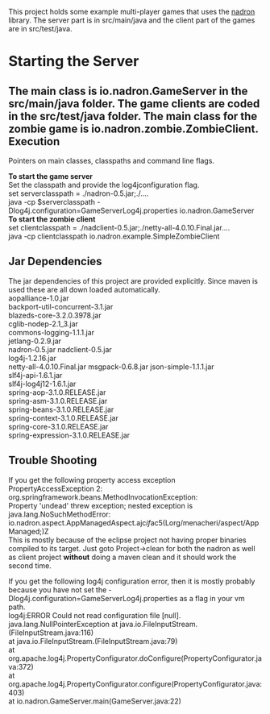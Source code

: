 This project holds some example multi-player games that uses the [nadron](https://github.com/menacher/java-game-server/tree/master/nadron) library. The server part is in src/main/java and the client part of the games are in src/test/java.

Starting the Server
==================
The main class is io.nadron.GameServer in the src/main/java folder. The game clients are coded in the src/test/java folder. The main class for the zombie game is io.nadron.zombie.ZombieClient.
Execution
---------
Pointers on main classes, classpaths and command line flags.    

**To start the game server**    
Set the classpath and provide the log4jconfiguration flag.    
set serverclasspath = ./nadron-0.5.jar;./....    
java -cp $serverclasspath -Dlog4j.configuration=GameServerLog4j.properties io.nadron.GameServer    
**To start the zombie client**    
set clientclasspath = ./nadclient-0.5.jar;./netty-all-4.0.10.Final.jar....    
java -cp clientclasspath io.nadron.example.SimpleZombieClient


Jar Dependencies
----------------
The jar dependencies of this project are provided explicitly. Since maven is used these are all down loaded automatically.    
aopalliance-1.0.jar   
backport-util-concurrent-3.1.jar    
blazeds-core-3.2.0.3978.jar    
cglib-nodep-2.1_3.jar    
commons-logging-1.1.1.jar    
jetlang-0.2.9.jar    
nadron-0.5.jar 
nadclient-0.5.jar   
log4j-1.2.16.jar    
netty-all-4.0.10.Final.jar
msgpack-0.6.8.jar
json-simple-1.1.1.jar              
slf4j-api-1.6.1.jar    
slf4j-log4j12-1.6.1.jar    
spring-aop-3.1.0.RELEASE.jar    
spring-asm-3.1.0.RELEASE.jar    
spring-beans-3.1.0.RELEASE.jar    
spring-context-3.1.0.RELEASE.jar    
spring-core-3.1.0.RELEASE.jar    
spring-expression-3.1.0.RELEASE.jar    

## Trouble Shooting

If you get the following property access exception    
    PropertyAccessException 2: org.springframework.beans.MethodInvocationException:    
    Property 'undead' threw exception; nested exception is java.lang.NoSuchMethodError:
    io.nadron.aspect.AppManagedAspect.ajc$if$ac5(Lorg/menacheri/aspect/AppManaged;)Z   
This is mostly because of the eclipse project not having proper binaries compiled to its target. Just goto Project->clean for both the nadron as well as client project **without** doing a maven clean and it should 
work the second time.    
    
If you get the following log4j configuration error, then it is mostly probably because you have not set 
the -Dlog4j.configuration=GameServerLog4j.properties as a flag in your vm path.    
    log4j:ERROR Could not read configuration file [null].
    java.lang.NullPointerException
        at java.io.FileInputStream.<init>(FileInputStream.java:116)    
        at java.io.FileInputStream.<init>(FileInputStream.java:79)    
        at org.apache.log4j.PropertyConfigurator.doConfigure(PropertyConfigurator.java:372)    
        at org.apache.log4j.PropertyConfigurator.configure(PropertyConfigurator.java:403)    
        at io.nadron.GameServer.main(GameServer.java:22)   